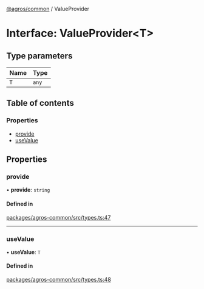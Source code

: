 [@agros/common](../index.md) / ValueProvider

# Interface: ValueProvider<T\>

## Type parameters

| Name | Type |
| :------ | :------ |
| `T` | `any` |

## Table of contents

### Properties

- [provide](ValueProvider.md#provide)
- [useValue](ValueProvider.md#usevalue)

## Properties

### <a id="provide" name="provide"></a> provide

• **provide**: `string`

#### Defined in

[packages/agros-common/src/types.ts:47](https://github.com/agrosjs/agros/blob/308fc0e/packages/agros-common/src/types.ts#L47)

___

### <a id="usevalue" name="usevalue"></a> useValue

• **useValue**: `T`

#### Defined in

[packages/agros-common/src/types.ts:48](https://github.com/agrosjs/agros/blob/308fc0e/packages/agros-common/src/types.ts#L48)
